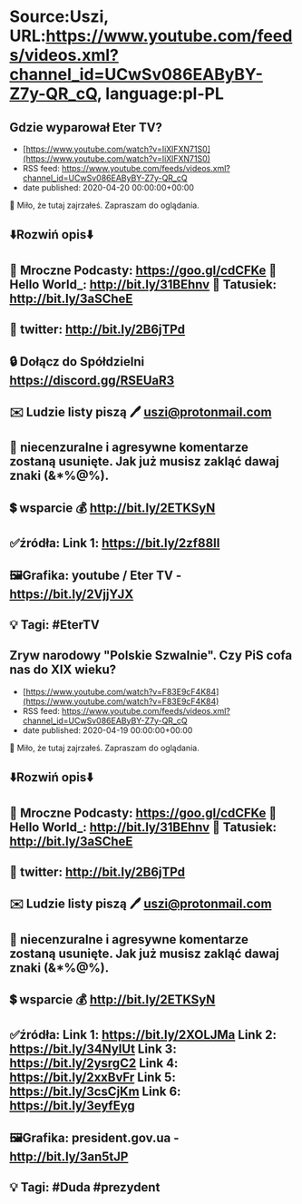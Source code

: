 # Source:Uszi, URL:https://www.youtube.com/feeds/videos.xml?channel_id=UCwSv086EAByBY-Z7y-QR_cQ, language:pl-PL

## Gdzie wyparował Eter TV?
 - [https://www.youtube.com/watch?v=IiXlFXN71S0](https://www.youtube.com/watch?v=IiXlFXN71S0)
 - RSS feed: https://www.youtube.com/feeds/videos.xml?channel_id=UCwSv086EAByBY-Z7y-QR_cQ
 - date published: 2020-04-20 00:00:00+00:00

🤪 Miło, że tutaj zajrzałeś.  Zapraszam do oglądania.

⬇️Rozwiń opis⬇️
------------------------------------------------------------
👀 Mroczne Podcasty: https://goo.gl/cdCFKe
👀 Hello World_: http://bit.ly/31BEhnv
👀 Tatusiek: http://bit.ly/3aSCheE
------------------------------------------------------------
👀 twitter: http://bit.ly/2B6jTPd
------------------------------------------------------------
🔒 Dołącz do Spółdzielni
https://discord.gg/RSEUaR3
------------------------------------------------------------
✉️ Ludzie listy piszą 
🖊️ uszi@protonmail.com
------------------------------------------------------------
👺 niecenzuralne i agresywne komentarze zostaną usunięte.  Jak już musisz zakląć dawaj znaki (&*%@%).
------------------------------------------------------------
💲 wsparcie
💰 http://bit.ly/2ETKSyN
------------------------------------------------------------
✅źródła:
Link 1:                   https://bit.ly/2zf88Il
---------------------------------------------------------------
🖼Grafika: 
youtube / Eter TV - https://bit.ly/2VjjYJX
-------------------------------------------------------------
💡 Tagi: #EterTV
--------------------------------------------------------------

## Zryw narodowy "Polskie Szwalnie". Czy PiS cofa nas do XIX wieku?
 - [https://www.youtube.com/watch?v=F83E9cF4K84](https://www.youtube.com/watch?v=F83E9cF4K84)
 - RSS feed: https://www.youtube.com/feeds/videos.xml?channel_id=UCwSv086EAByBY-Z7y-QR_cQ
 - date published: 2020-04-19 00:00:00+00:00

🤪 Miło, że tutaj zajrzałeś.  Zapraszam do oglądania.

⬇️Rozwiń opis⬇️
------------------------------------------------------------
👀 Mroczne Podcasty: https://goo.gl/cdCFKe
👀 Hello World_: http://bit.ly/31BEhnv
👀 Tatusiek: http://bit.ly/3aSCheE
------------------------------------------------------------
👀 twitter: http://bit.ly/2B6jTPd
------------------------------------------------------------
✉️ Ludzie listy piszą 
🖊️ uszi@protonmail.com
------------------------------------------------------------
👺 niecenzuralne i agresywne komentarze zostaną usunięte.  Jak już musisz zakląć dawaj znaki (&*%@%).
------------------------------------------------------------
💲 wsparcie
💰 http://bit.ly/2ETKSyN
------------------------------------------------------------
✅źródła:
Link 1:                   https://bit.ly/2XOLJMa
Link 2:                   https://bit.ly/34NyIUt
Link 3:                   https://bit.ly/2ysrgC2
Link 4:                   https://bit.ly/2xxBvFr
Link 5:                   https://bit.ly/3csCjKm
Link 6:                   https://bit.ly/3eyfEyg
---------------------------------------------------------------
🖼Grafika: 
president.gov.ua - http://bit.ly/3an5tJP
-------------------------------------------------------------
💡 Tagi: #Duda #prezydent
--------------------------------------------------------------

